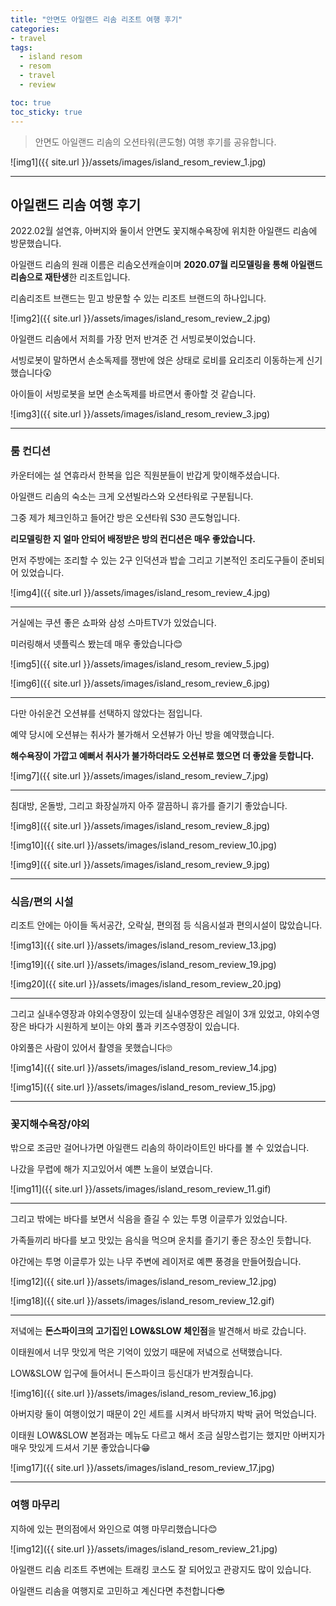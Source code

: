 ```yaml
---
title: "안면도 아일랜드 리솜 리조트 여행 후기"
categories:
- travel
tags:
  - island resom
  - resom
  - travel
  - review

toc: true
toc_sticky: true
---
```



> 안면도 아일랜드 리솜의 오션타워(콘도형) 여행 후기를 공유합니다.

![img1]({{ site.url }}/assets/images/island_resom_review_1.jpg)


----------



## 아일랜드 리솜 여행 후기

2022.02월 설연휴, 아버지와 둘이서 안면도 꽃지해수욕장에 위치한 아일랜드 리솜에 방문했습니다.

아일랜드 리솜의 원래 이름은 리솜오션캐슬이며 **2020.07월 리모델링을 통해 아일랜드 리솜으로 재탄생**한 리조트입니다.

리솜리조트 브랜드는 믿고 방문할 수 있는 리조트 브랜드의 하나입니다.

![img2]({{ site.url }}/assets/images/island_resom_review_2.jpg)



아일랜드 리솜에서 저희를 가장 먼저 반겨준 건 서빙로봇이었습니다.

서빙로봇이 말하면서 손소독제를 쟁반에 얹은 상태로 로비를 요리조리 이동하는게 신기했습니다😲

아이들이 서빙로봇을 보면 손소독제를 바르면서 좋아할 것 같습니다.

![img3]({{ site.url }}/assets/images/island_resom_review_3.jpg)

----------



### 룸 컨디션


카운터에는 설 연휴라서 한복을 입은 직원분들이 반갑게 맞이해주셨습니다.

아일랜드 리솜의 숙소는 크게 오션빌라스와 오션타워로 구분됩니다.

그중 제가 체크인하고 들어간 방은 오션타워 S30 콘도형입니다.

**리모델링한 지 얼마 안되어 배정받은 방의 컨디션은 매우 좋았습니다.**

먼저 주방에는 조리할 수 있는 2구 인덕션과 밥솥 그리고 기본적인 조리도구들이 준비되어 있었습니다.

![img4]({{ site.url }}/assets/images/island_resom_review_4.jpg)

----------



거실에는 쿠션 좋은 쇼파와 삼성 스마트TV가 있었습니다.

미러링해서 넷플릭스 봤는데 매우 좋았습니다😊

![img5]({{ site.url }}/assets/images/island_resom_review_5.jpg)

![img6]({{ site.url }}/assets/images/island_resom_review_6.jpg)

----------



다만 아쉬운건 오션뷰를 선택하지 않았다는 점입니다.

예약 당시에 오션뷰는 취사가 불가해서 오션뷰가 아닌 방을 예약했습니다.

 **해수욕장이 가깝고 예뻐서 취사가 불가하더라도 오션뷰로 했으면 더 좋았을 듯합니다.**

![img7]({{ site.url }}/assets/images/island_resom_review_7.jpg)

----------



침대방, 온돌방, 그리고 화장실까지 아주 깔끔하니 휴가를 즐기기 좋았습니다.

![img8]({{ site.url }}/assets/images/island_resom_review_8.jpg)

![img10]({{ site.url }}/assets/images/island_resom_review_10.jpg)

![img9]({{ site.url }}/assets/images/island_resom_review_9.jpg)

----------



### 식음/편의 시설

리조트 안에는 아이들 독서공간, 오락실, 편의점 등 식음시설과 편의시설이 많았습니다.

![img13]({{ site.url }}/assets/images/island_resom_review_13.jpg)

![img19]({{ site.url }}/assets/images/island_resom_review_19.jpg)

![img20]({{ site.url }}/assets/images/island_resom_review_20.jpg)

----------



그리고 실내수영장과 야외수영장이 있는데 실내수영장은 레일이 3개 있었고, 야외수영장은 바다가 시원하게 보이는 야외 풀과 키즈수영장이 있습니다.

야외풀은 사람이 있어서 촬영을 못했습니다🙄

![img14]({{ site.url }}/assets/images/island_resom_review_14.jpg)

![img15]({{ site.url }}/assets/images/island_resom_review_15.jpg)

----------



### 꽃지해수욕장/야외

밖으로 조금만 걸어나가면 아일랜드 리솜의 하이라이트인 바다를 볼 수 있었습니다.

나갔을 무렵에 해가 지고있어서 예쁜 노을이 보였습니다.

![img11]({{ site.url }}/assets/images/island_resom_review_11.gif)

----------



그리고 밖에는 바다를 보면서 식음을 즐길 수 있는 투명 이글루가 있었습니다.

가족들끼리 바다를 보고 맛있는 음식을 먹으며 운치를 즐기기 좋은 장소인 듯합니다.

야간에는 투명 이글루가 있는 나무 주변에 레이저로 예쁜 풍경을 만들어줬습니다.

![img12]({{ site.url }}/assets/images/island_resom_review_12.jpg)

![img18]({{ site.url }}/assets/images/island_resom_review_12.gif)

----------



저녘에는 **돈스파이크의 고기집인 LOW&SLOW 체인점**을 발견해서 바로 갔습니다.

이태원에서 너무 맛있게 먹은 기억이 있었기 때문에 저녘으로 선택했습니다.

LOW&SLOW 입구에 들어서니 돈스파이크 등신대가 반겨줬습니다.

![img16]({{ site.url }}/assets/images/island_resom_review_16.jpg)


아버지랑 둘이 여행이었기 때문이 2인 세트를 시켜서 바닥까지 박박 긁어 먹었습니다.

이태원 LOW&SLOW 본점과는 메뉴도 다르고 해서 조금 실망스럽기는 했지만 아버지가 매우 맛있게 드셔서 기분 좋았습니다😁

![img17]({{ site.url }}/assets/images/island_resom_review_17.jpg)

----------



### 여행 마무리


지하에 있는 편의점에서 와인으로 여행 마무리했습니다😊

![img12]({{ site.url }}/assets/images/island_resom_review_21.jpg)



아일랜드 리솜 리조트 주변에는 트래킹 코스도 잘 되어있고 관광지도 많이 있습니다.

아일랜드 리솜을 여행지로 고민하고 계신다면 추천합니다😎